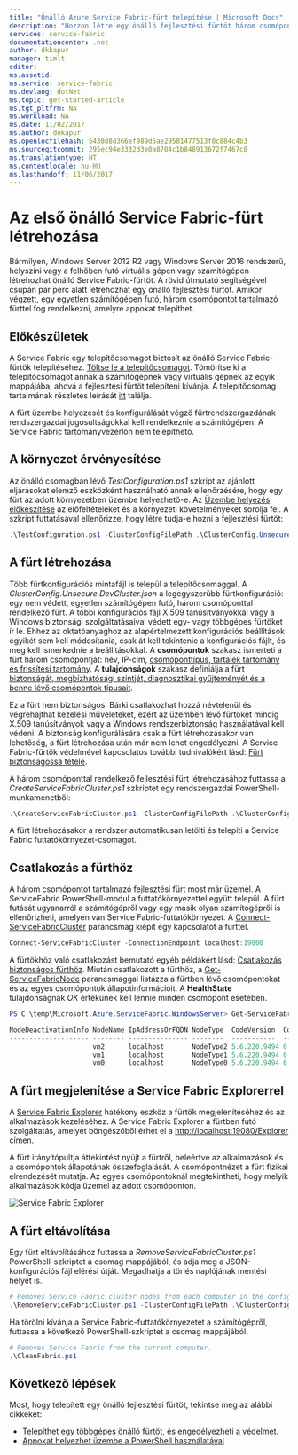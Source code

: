 ```yaml
---
title: "Önálló Azure Service Fabric-fürt telepítése | Microsoft Docs"
description: "Hozzon létre egy önálló fejlesztési fürtöt három csomóponttal, amelyek ugyanazon a számítógépen futnak. A telepítés befejezése után készen áll majd egy többgépes fürt létrehozására."
services: service-fabric
documentationcenter: .net
author: dkkapur
manager: timlt
editor: 
ms.assetid: 
ms.service: service-fabric
ms.devlang: dotNet
ms.topic: get-started-article
ms.tgt_pltfrm: NA
ms.workload: NA
ms.date: 11/02/2017
ms.author: dekapur
ms.openlocfilehash: 5438d8d366ef989d5ae29581477513f8c884c4b3
ms.sourcegitcommit: 295ec94e3332d3e0a8704c1b848913672f7467c8
ms.translationtype: HT
ms.contentlocale: hu-HU
ms.lasthandoff: 11/06/2017
---
```

# <a name="create-your-first-service-fabric-standalone-cluster"></a>Az első önálló Service Fabric-fürt létrehozása
Bármilyen, Windows Server 2012 R2 vagy Windows Server 2016 rendszerű, helyszíni vagy a felhőben futó virtuális gépen vagy számítógépen létrehozhat önálló Service Fabric-fürtöt. A rövid útmutató segítségével csupán pár perc alatt létrehozhat egy önálló fejlesztési fürtöt.  Amikor végzett, egy egyetlen számítógépen futó, három csomópontot tartalmazó fürttel fog rendelkezni, amelyre appokat telepíthet.

## <a name="before-you-begin"></a>Előkészületek
A Service Fabric egy telepítőcsomagot biztosít az önálló Service Fabric-fürtök telepítéséhez.  [Töltse le a telepítőcsomagot](http://go.microsoft.com/fwlink/?LinkId=730690).  Tömörítse ki a telepítőcsomagot annak a számítógépnek vagy virtuális gépnek az egyik mappájába, ahová a fejlesztési fürtöt telepíteni kívánja.  A telepítőcsomag tartalmának részletes leírását [itt](service-fabric-cluster-standalone-package-contents.md) találja.

A fürt üzembe helyezését és konfigurálását végző fürtrendszergazdának rendszergazdai jogosultságokkal kell rendelkeznie a számítógépen. A Service Fabric tartományvezérlőn nem telepíthető.

## <a name="validate-the-environment"></a>A környezet érvényesítése
Az önálló csomagban lévő *TestConfiguration.ps1* szkript az ajánlott eljárásokat elemző eszközként használható annak ellenőrzésére, hogy egy fürt az adott környezetben üzembe helyezhető-e. Az [Üzembe helyezés előkészítése](service-fabric-cluster-standalone-deployment-preparation.md) az előfeltételeket és a környezeti követelményeket sorolja fel. A szkript futtatásával ellenőrizze, hogy létre tudja-e hozni a fejlesztési fürtöt:

```powershell
.\TestConfiguration.ps1 -ClusterConfigFilePath .\ClusterConfig.Unsecure.DevCluster.json
```
## <a name="create-the-cluster"></a>A fürt létrehozása
Több fürtkonfigurációs mintafájl is települ a telepítőcsomaggal. A *ClusterConfig.Unsecure.DevCluster.json* a legegyszerűbb fürtkonfiguráció: egy nem védett, egyetlen számítógépen futó, három csomóponttal rendelkező fürt.  A többi konfigurációs fájl X.509 tanúsítványokkal vagy a Windows biztonsági szolgáltatásaival védett egy- vagy többgépes fürtöket ír le.  Ehhez az oktatóanyaghoz az alapértelmezett konfigurációs beállítások egyikét sem kell módosítania, csak át kell tekintenie a konfigurációs fájlt, és meg kell ismerkednie a beállításokkal.  A **csomópontok** szakasz ismerteti a fürt három csomópontját: név, IP-cím, [csomóponttípus, tartalék tartomány és frissítési tartomány](service-fabric-cluster-manifest.md#nodes-on-the-cluster).  A **tulajdonságok** szakasz definiálja a fürt [biztonságát, megbízhatósági szintjét, diagnosztikai gyűjteményét és a benne lévő csomópontok típusait](service-fabric-cluster-manifest.md#cluster-properties).

Ez a fürt nem biztonságos.  Bárki csatlakozhat hozzá névtelenül és végrehajthat kezelési műveleteket, ezért az üzemben lévő fürtöket mindig X.509 tanúsítványok vagy a Windows rendszerbiztonság használatával kell védeni.  A biztonság konfigurálására csak a fürt létrehozásakor van lehetőség, a fürt létrehozása után már nem lehet engedélyezni.  A Service Fabric-fürtök védelmével kapcsolatos további tudnivalókért lásd: [Fürt biztonságossá tétele](service-fabric-cluster-security.md).  

A három csomóponttal rendelkező fejlesztési fürt létrehozásához futtassa a *CreateServiceFabricCluster.ps1* szkriptet egy rendszergazdai PowerShell-munkamenetből:

```powershell
.\CreateServiceFabricCluster.ps1 -ClusterConfigFilePath .\ClusterConfig.Unsecure.DevCluster.json -AcceptEULA
```

A fürt létrehozásakor a rendszer automatikusan letölti és telepíti a Service Fabric futtatókörnyezet-csomagot.

## <a name="connect-to-the-cluster"></a>Csatlakozás a fürthöz
A három csomópontot tartalmazó fejlesztési fürt most már üzemel. A ServiceFabric PowerShell-modul a futtatókörnyezettel együtt települ.  A fürt futását ugyanarról a számítógépről vagy egy másik olyan számítógépről is ellenőrizheti, amelyen van Service Fabric-futtatókörnyezet.  A [Connect-ServiceFabricCluster](/powershell/module/servicefabric/connect-servicefabriccluster?view=azureservicefabricps) parancsmag kiépít egy kapcsolatot a fürttel.   

```powershell
Connect-ServiceFabricCluster -ConnectionEndpoint localhost:19000
```
A fürtökhöz való csatlakozást bemutató egyéb példákért lásd: [Csatlakozás biztonságos fürthöz](service-fabric-connect-to-secure-cluster.md). Miután csatlakozott a fürthöz, a [Get-ServiceFabricNode](/powershell/module/servicefabric/get-servicefabricnode?view=azureservicefabricps) parancsmaggal listázza a fürtben lévő csomópontokat és az egyes csomópontok állapotinformációit. A **HealthState** tulajdonságnak *OK* értékűnek kell lennie minden csomópont esetében.

```powershell
PS C:\temp\Microsoft.Azure.ServiceFabric.WindowsServer> Get-ServiceFabricNode |Format-Table

NodeDeactivationInfo NodeName IpAddressOrFQDN NodeType  CodeVersion  ConfigVersion NodeStatus NodeUpTime NodeDownTime HealthState
-------------------- -------- --------------- --------  -----------  ------------- ---------- ---------- ------------ -----------
                     vm2      localhost       NodeType2 5.6.220.9494 0                     Up 00:03:38   00:00:00              OK
                     vm1      localhost       NodeType1 5.6.220.9494 0                     Up 00:03:38   00:00:00              OK
                     vm0      localhost       NodeType0 5.6.220.9494 0                     Up 00:02:43   00:00:00              OK
```

## <a name="visualize-the-cluster-using-service-fabric-explorer"></a>A fürt megjelenítése a Service Fabric Explorerrel
A [Service Fabric Explorer](service-fabric-visualizing-your-cluster.md) hatékony eszköz a fürtök megjelenítéséhez és az alkalmazások kezeléséhez.  A Service Fabric Explorer a fürtben futó szolgáltatás, amelyet böngészőből érhet el a [http://localhost:19080/Explorer](http://localhost:19080/Explorer) címen. 

A fürt irányítópultja áttekintést nyújt a fürtről, beleértve az alkalmazások és a csomópontok állapotának összefoglalását. A csomópontnézet a fürt fizikai elrendezését mutatja. Az egyes csomópontoknál megtekintheti, hogy melyik alkalmazások kódja üzemel az adott csomóponton.

![Service Fabric Explorer][service-fabric-explorer]

## <a name="remove-the-cluster"></a>A fürt eltávolítása
Egy fürt eltávolításához futtassa a *RemoveServiceFabricCluster.ps1* PowerShell-szkriptet a csomag mappájából, és adja meg a JSON-konfigurációs fájl elérési útját. Megadhatja a törlés naplójának mentési helyét is.

```powershell
# Removes Service Fabric cluster nodes from each computer in the configuration file.
.\RemoveServiceFabricCluster.ps1 -ClusterConfigFilePath .\ClusterConfig.Unsecure.DevCluster.json -Force
```

Ha törölni kívánja a Service Fabric-futtatókörnyezetet a számítógépről, futtassa a következő PowerShell-szkriptet a csomag mappájából.

```powershell
# Removes Service Fabric from the current computer.
.\CleanFabric.ps1
```

## <a name="next-steps"></a>Következő lépések
Most, hogy telepített egy önálló fejlesztési fürtöt, tekintse meg az alábbi cikkeket:
* [Telepíthet egy többgépes önálló fürtöt](service-fabric-cluster-creation-for-windows-server.md), és engedélyezheti a védelmet.
* [Appokat helyezhet üzembe a PowerShell használatával](service-fabric-deploy-remove-applications.md)

[service-fabric-explorer]: ./media/service-fabric-get-started-standalone-cluster/sfx.png
